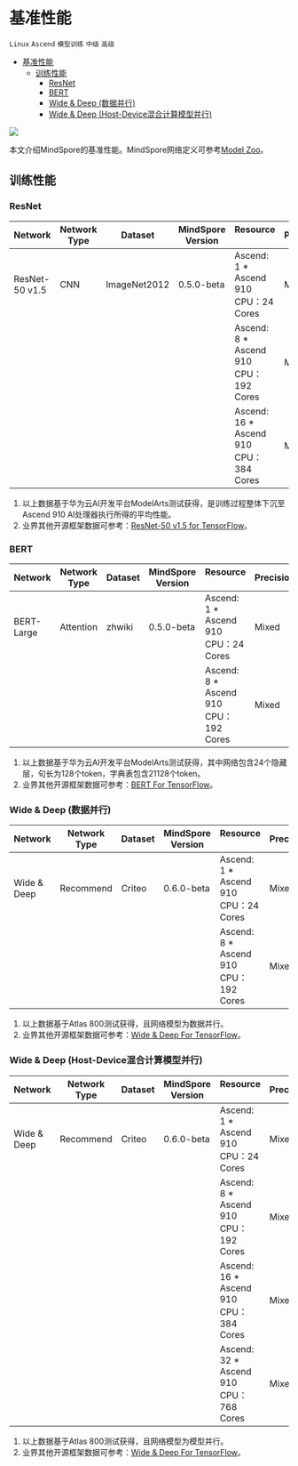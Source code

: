 # 基准性能

`Linux` `Ascend` `模型训练` `中级` `高级`

<!-- TOC -->

- [基准性能](#基准性能)
    - [训练性能](#训练性能)
        - [ResNet](#resnet)
        - [BERT](#bert)
        - [Wide & Deep (数据并行)](#wide--deep-数据并行)
        - [Wide & Deep (Host-Device混合计算模型并行)](#wide--deep-host-device混合计算模型并行)

<!-- /TOC -->

<a href="https://gitee.com/mindspore/docs/blob/r1.5/docs/mindspore/note/source_zh_cn/benchmark.md" target="_blank"><img src="https://gitee.com/mindspore/docs/raw/r1.5/resource/_static/logo_source.png"></a>

本文介绍MindSpore的基准性能。MindSpore网络定义可参考[Model Zoo](https://gitee.com/mindspore/mindspore/tree/r1.5/model_zoo)。

## 训练性能

### ResNet

| Network | Network Type | Dataset | MindSpore Version | Resource &nbsp; &nbsp; &nbsp; &nbsp; &nbsp; &nbsp; &nbsp; &nbsp; | Precision | Batch Size | Throughput | Speedup |
| --- | --- | --- | --- | --- | --- | --- | --- | --- |
| ResNet-50 v1.5 | CNN | ImageNet2012 | 0.5.0-beta | Ascend: 1 * Ascend 910 </br> CPU：24 Cores | Mixed | 256 | 2115 images/sec | - |
|  |  |  |  | Ascend: 8 * Ascend 910 </br> CPU：192 Cores | Mixed | 256 | 16600 images/sec | 0.98 |
|  |  |  |  | Ascend: 16 * Ascend 910 </br> CPU：384 Cores | Mixed | 256 | 32768 images/sec | 0.96 |

1. 以上数据基于华为云AI开发平台ModelArts测试获得，是训练过程整体下沉至Ascend 910 AI处理器执行所得的平均性能。
2. 业界其他开源框架数据可参考：[ResNet-50 v1.5 for TensorFlow](https://github.com/NVIDIA/DeepLearningExamples/tree/master/TensorFlow/Classification/ConvNets/resnet50v1.5)。

### BERT

| Network | Network Type | Dataset | MindSpore Version | Resource &nbsp; &nbsp; &nbsp; &nbsp; &nbsp; &nbsp; &nbsp; &nbsp; | Precision | Batch Size | Throughput |  Speedup |
| --- | --- | --- | --- | --- | --- | --- | --- | --- |
| BERT-Large | Attention | zhwiki | 0.5.0-beta | Ascend: 1 * Ascend 910 </br> CPU：24 Cores | Mixed | 96 | 269 sentences/sec | - |
|  |  |  |  | Ascend: 8 * Ascend 910 </br> CPU：192 Cores | Mixed | 96 | 2069 sentences/sec | 0.96 |

1. 以上数据基于华为云AI开发平台ModelArts测试获得，其中网络包含24个隐藏层，句长为128个token，字典表包含21128个token。  
2. 业界其他开源框架数据可参考：[BERT For TensorFlow](https://github.com/NVIDIA/DeepLearningExamples/tree/master/TensorFlow/LanguageModeling/BERT)。

### Wide & Deep (数据并行)

| Network | Network Type | Dataset | MindSpore Version | Resource &nbsp; &nbsp; &nbsp; &nbsp; &nbsp; &nbsp; &nbsp; &nbsp; | Precision | Batch Size | Throughput |  Speedup |
| --- | --- | --- | --- | --- | --- | --- | --- | --- |
| Wide & Deep | Recommend | Criteo | 0.6.0-beta | Ascend: 1 * Ascend 910 </br> CPU：24 Cores | Mixed | 16000 | 796892 samples/sec | - |
|  |  |  |  | Ascend: 8 \* Ascend 910 </br> CPU：192 Cores | Mixed | 16000*8 | 4872849 samples/sec | 0.76 |

1. 以上数据基于Atlas 800测试获得，且网络模型为数据并行。
2. 业界其他开源框架数据可参考：[Wide & Deep For TensorFlow](https://github.com/NVIDIA/DeepLearningExamples/tree/master/TensorFlow/Recommendation/WideAndDeep)。

### Wide & Deep (Host-Device混合计算模型并行)

| Network | Network Type | Dataset | MindSpore Version | Resource &nbsp; &nbsp; &nbsp; &nbsp; &nbsp; &nbsp; &nbsp; &nbsp; | Precision | Batch Size | Throughput |  Speedup |
| --- | --- | --- | --- | --- | --- | --- | --- | --- |
| Wide & Deep | Recommend | Criteo | 0.6.0-beta | Ascend: 1 * Ascend 910 </br> CPU：24 Cores | Mixed | 8000 | 68715 samples/sec | - |
|  |  |  |  | Ascend: 8 \* Ascend 910 </br> CPU：192 Cores | Mixed | 8000*8 | 283830 samples/sec | 0.51 |
|  |  |  |  | Ascend: 16 \* Ascend 910 </br> CPU：384 Cores | Mixed | 8000*16 | 377848 samples/sec | 0.34 |
|  |  |  |  | Ascend: 32 \* Ascend 910 </br> CPU：768 Cores | Mixed | 8000*32 | 433423 samples/sec | 0.20 |

1. 以上数据基于Atlas 800测试获得，且网络模型为模型并行。
2. 业界其他开源框架数据可参考：[Wide & Deep For TensorFlow](https://github.com/NVIDIA/DeepLearningExamples/tree/master/TensorFlow/Recommendation/WideAndDeep)。
